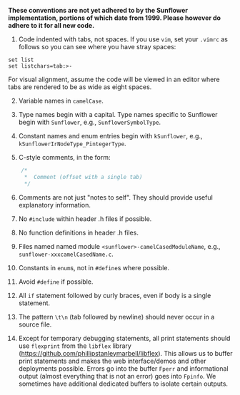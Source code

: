 **These conventions are not yet adhered to by the Sunflower implementation, portions of which date from 1999. Please however do adhere to it for all new code.**

1.	Code indented with tabs, not spaces. If you use `vim`, set your `.vimrc` as follows so you can see where you have stray spaces:
````
set list
set listchars=tab:>-
````
For visual alignment, assume the code will be viewed in an editor where tabs are rendered to be as wide as eight spaces.

2.	Variable names in `camelCase`.

3.	Type names begin with a capital. Type names specific to Sunflower begin with `Sunflower`, e.g., `SunflowerSymbolType`.

4.	Constant names and enum entries begin with `kSunflower`, e.g., `kSunflowerIrNodeType_PintegerType`. 

5.	C-style comments, in the form:
````c
	/*
	 *	Comment (offset with a single tab)
	 */
````

6.	Comments are not just "notes to self". They should provide useful explanatory information.

7.	No `#include` within header .h files if possible.

8.	No function definitions in header .h files.

9.	Files named named module `<sunflower>-camelCasedModuleName`, e.g., `sunflower-xxxcamelCasedName.c`.

10.	Constants in `enum`s, not in `#define`s where possible.

11.	Avoid `#define` if possible.

12.	All `if` statement followed by curly braces, even if body is a single statement.

13.	The pattern `\t\n` (tab followed by newline) should never occur in a source file.

14.	Except for temporary debugging statements, all print statements should use `flexprint` from the `libflex` library (https://github.com/phillipstanleymarbell/libflex). This allows us to buffer print statements and makes the web interface/demos and other deployments possible. Errors go into the buffer `Fperr` and informational output (almost everything that is not an error) goes into `Fpinfo`. We sometimes have additional dedicated buffers to isolate certain outputs.

